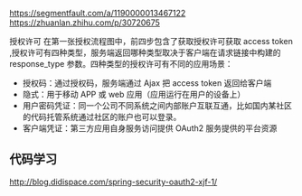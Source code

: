 https://segmentfault.com/a/1190000013467122
https://zhuanlan.zhihu.com/p/30720675

授权许可
在第一张授权流程图中，前四步包含了获取授权许可获取 access token ,授权许可有四种类型，服务端返回哪种类型取决于客户端在请求链接中构建的 response_type 参数。四种类型的授权许可有不同的应用场景：

- 授权码：通过授权码，服务端通过 Ajax 把 access token 返回给客户端
- 隐式：用于移动 APP 或 web 应用（应用运行在用户的设备上）
- 用户密码凭证：同一个公司不同系统之间内部账户互联互通，比如国内某社区的代码托管系统通过社区的账户也可以登录。
- 客户端凭证：第三方应用自身服务访问提供 OAuth2 服务提供的平台资源


## 代码学习
http://blog.didispace.com/spring-security-oauth2-xjf-1/